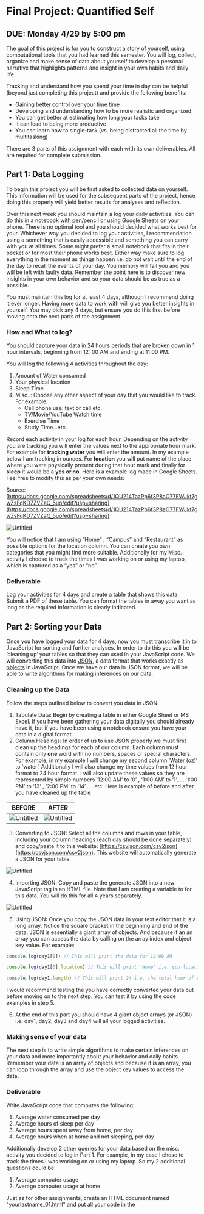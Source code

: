 # Final Project: Quantified Self

## DUE: Monday 4/29 by 5:00 pm

The goal of this project is for you to construct a story of yourself, using computational tools that you had learned this semester. You will log, collect, organize and make sense of data about yourself to develop a personal narrative that highlights patterns and insight in your own habits and daily life. 

Tracking and understand how you spend your time in day can be helpful (beyond just completing this project) and provide the following benefits:

- Gaining better control over your time time
- Developing and understanding how to be more realistic and organized
- You can get better at estimating how long your tasks take
- It can lead to being more productive
- You can learn how to single-task (vs. being distracted all the time by multitasking)

There are 3 parts of this assignment with each with its own deliverables.  All are required for complete submission.

## Part 1: Data Logging

To begin this project you will be first asked to collected data on yourself. This information will be used for the subsequent parts of the project, hence doing this properly will yield better results for analyses and reflection. 

Over this next week you should maintain a log your daily activities. You can do this in a notebook with pen/pencil or using Google Sheets on your phone. There is no optimal tool and you should decided what works best for your. Whichever way you decided to log your activities, I recommendation using a something that is easily accessible and something you can carry with you at all times. Some might prefer a small notebook that fits in their pocket or for most their phone works best. Either way make sure to log everything in the moment as things happen i.e. do not wait until the end of the day to recall the events of your day. You memory will fail you and you will be left with faulty data. Remember the point here is to discover new insights in your own behavior and so your data should be as true as a possible. 

You must maintain this log for at least 4 days, although I recommend doing it ever longer. Having more data to work with will give you better insights in yourself. You may pick any 4 days, but ensure you do this first before moving onto the next parts of the assignment. 

### How and What to log?

You should capture your data in 24 hours periods that are broken down in 1 hour intervals, beginning from 12: 00 AM and ending at 11:00 PM. 

You will log the following 4 activities throughout the day:

1. Amount of Water consumed
2. Your physical location
3. Sleep Time
4. Misc. : Choose any other aspect of your day that you would like to track. For example:
    - Cell phone use: text or call etc.
    - TV/Movie/YouTube Watch time
    - Exercise Time
    - Study Time...etc.

Record each activity in your log for each hour. Depending on the activity you are tracking you will enter the values next to the appropriate hour mark. For example for  **tracking water** you will enter the amount. In my example below I am tracking in ounces.  For **location** you will put name of the place where you were physically present during that hour mark and finally for **sleep** it would be a **yes or no**.  Here is a example log made in Google Sheets. Feel free to modify this as per your own needs:

Source:  [https://docs.google.com/spreadsheets/d/1QU214TazPp6f3P8aO77FWJkt7gwZsFqKD7ZVZaQ_5uo/edit?usp=sharing](https://docs.google.com/spreadsheets/d/1QU214TazPp6f3P8aO77FWJkt7gwZsFqKD7ZVZaQ_5uo/edit?usp=sharing)

![Untitled](Final%20Proj%208f0d8/Untitled.png)

You will notice that I am using “Home” , “Campus” and “Restaurant” as possible options for the location column. You can create you own categories that you might find more suitable. Additionally for my Misc. activity I choose to track the times I was working on or using my laptop, which is captured as a “yes” or “no”.

### Deliverable

Log your activities for 4 days and create a table that shows this data. Submit a PDF of these table. You can format the tables in away you want as long as the required information is clearly indicated.

## Part 2: Sorting your Data

Once you have logged your data for 4 days, now you must transcribe it in to JavaScript for sorting and further analyses. In order to do this you will be ‘cleaning up’ your tables so that they can used in your JavaScript code.  We will converting this data into [JSON](https://www.w3schools.com/js/js_json_intro.asp), a data format that works exactly as [objects](https://github.com/scotchANDsolder/XA-310/blob/main/Documents/objects.md) in JavaScript.  Once we have our data in JSON format, we will be able to write algorithms for making inferences on our data. 

### Cleaning up the Data

Follow the steps outlined below to convert you data in JSON:

1. Tabulate Data: Begin by creating a table in either Google Sheet or MS Excel. If you have been gathering your data digitally you should already have it, but if you have been using a notebook ensure you have your data in a digital format.
2. Column Headings: In order of us to use JSON properly we must first clean up the headings for each of our column. Each column must contain only **one** word with no numbers, spaces or special characters. For example, in my example I will change my second column ‘Water (oz)’ to ‘water’. Additionally I will also change my time values from 12 hour format to 24 hour format. I will also update these values so they are represented by simple numbers ‘12:00 AM’ to ‘0’ , ‘1:00 AM’ to ‘1’......’1:00 PM’ to ‘13’ , ‘2:00 PM’ to ‘14’......etc. Here is example of before and after you have cleaned up the table

| **BEFORE** | **AFTER** |
| ------------- | ------------- |
| ![Untitled](Final%20Proj%208f0d8/Untitled%201.png)  | ![Untitled](Final%20Proj%208f0d8/Untitled%202.png) |

                                



                         



3. Converting to JSON: Select all the columns and rows in your table, including your column headings (each day should be done separately) and copy/paste it to this website: [https://csvjson.com/csv2json](https://csvjson.com/csv2json). This website will automatically generate a JSON for your table.  

![Untitled](Final%20Proj%208f0d8/Untitled%203.png)

4. Importing JSON: Copy and paste the generate JSON into a new JavaScript tag in an HTML file. Note that I am creating a variable to for this data. You will do this for all 4 years separately. 

![Untitled](Final%20Proj%208f0d8/Untitled%204.png)

5. Using JSON: Once you copy the JSON data in your text editor that it is a long array. Notice the square bracket in the beginning and end of the data. JSON is essentially a giant array of objects. And because it an an array you can access the data by calling on the array index and object key value. For example:

```jsx
console.log(day1[0]) // This will print the data for 12:00 AM

console.log(day1[0].location) // This will print 'Home' i.e. you location at 12:00 AM

console.log(day1.length) // This will print 24 i.e. the total hour of your data
```

I would recommend testing the you have correctly converted your data out before moving on to the next step.  You can test it by using the code examples in step 5.

6. At the end of this part you should have 4 giant object arrays (or JSON) i.e. day1, day2, day3 and day4 will all your logged activities.

### Making sense of your data

The next step is to write simple algorithms to make certain inferences on your data and more importantly about your behavior and daily habits. Remember your data is an array of objects and because it is an array, you can loop through the array and use the object key values to access the data.

### Deliverable

Write JavaScript code that computes the following:

1. Average water consumed per day
2. Average hours of sleep per day 
3. Average hours spent away from home, per day
4. Average hours when at home and not sleeping, per day

Additionally develop 2 other queries for your data based on the misc. activity you decided to log in Part 1. For example, in my case I chose to track the times I was working on or using my laptop. So my 2 additional questions could be:

1. Average computer usage
2. Average computer usage at home

Just as for other assignments, create an HTML document named "yourlastname_01.html" and put all your code in the <script> tags. Ensure provide appropriate comments in the code that indicate your understanding of the logic of your program. 

## Part 3: Finding Patterns in yourself

Based on your findings from Part 2, write a min. 500 word analyses of what you found in your data. 

- Did you learn anything about yourself through this activity? Did you gain any insights in your daily habits?
- What were your observation about each of the 4 activities you logged for this project? Did anything stand out?
- Did you see any correlations between the various activities? Can you make any interesting inferences?

Additionally answers the following reflective questions:

- What were some limitation of this process?
- Do you think your computational results/visualization accurate represent your personal experience? if yes, how so? if no, why not?
- What could you do to get more accurate results and inferences?
- If you were to repeat this activity, what would you do differently?

## Submission Requirements

Zip all the documents listed below and upload on D2L by the due date

- PDF of logged activities from Part 1
- JavaScript Code from Part 2
- PDF of written analyses from Part 3
